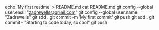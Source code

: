  echo 'My first readme' > README.md
 cat README.md 
 git config --global user.email "zadrewells@gmail.com"
 git config --global user.name "Zadrewells"
 git add .
  git commit -m 'My first commit'
  git push
 git add .
git commit - "Starting to code today, so cool"
git push

